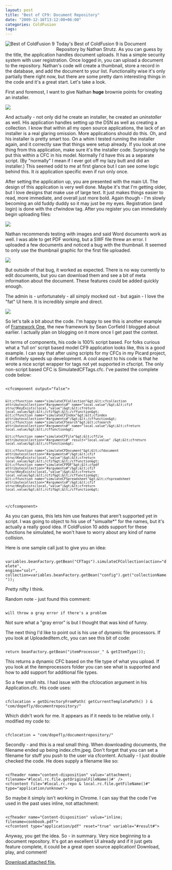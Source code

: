 ```yaml
---
layout: post
title: "Best of CF9: Document Repository"
date: "2009-12-16T13:12:00+06:00"
categories: ColdFusion 
tags: 
---
```


<img src="https://static.raymondcamden.com/images/cfjedi/bestcfcontest1.jpg" title="Best of ColdFusion 9" align="left" style="margin-right:5px;margin-bottom:5px"/> Today's Best of ColdFusion 9 is Document Repository by Nathan Strutz. As you can guess by the title, the application handles document uploads. It has a simple security system with user registration. Once logged in, you can upload a document to the repository. Nathan's code will create a thumbnail, store a record in the database, and add the document to your list. Functionality wise it's only partially there right now, but there are some pretty darn interesting things in the code and it's a great start. Let's take a look.
<!--more-->
First and foremost, I want to give Nathan <b>huge</b> brownie points for creating an installer. 

<img src="https://static.raymondcamden.com/images/cfjedi/Picture 64.png" />

And actually - not only did he create an installer, he created an <i>uninstaller</i> as well. His application handles setting up the DSN as well as creating a collection. I know that within all my open source applications, the lack of an installer is a real glaring omission. More applications should do this. Oh, and his installer is pretty smart too. On a whim I tested running the installer again, and it correctly saw that things were setup already. If you look at one thing from this application, make sure it's the installer code. Surprisingly he put this within a CFC in his model. Normally I'd have this as a separate script. (By "normally" I mean if I ever got off my lazy butt and did an installer.) This seemed odd to me at first glance but I can see some logic behind this. It <i>is</i> application specific even if run only once. 

After setting the application up, you are presented with the main UI. The design of this application is very well done. Maybe it's that I'm getting older, but I love designs that make use of large text. It just makes things easier to read, more immediate, and overall just more bold. Again though - I'm slowly becoming an old fuddy duddy so it may just be my eyes. Registration (and login) is done with the cfwindow tag. After you register you can immediately begin uploading files:

<img src="https://static.raymondcamden.com/images/cfjedi/Picture 76.png" />

Nathan recommends testing with images and said Word documents work as well. I was able to get PDF working, but a SWF file threw an error. I uploaded a few documents and noticed a bug with the thumbnail. It seemed to only use the thumbnail graphic for the first file uploaded. 

<img src="https://static.raymondcamden.com/images/cfjedi/Picture 82.png" />

But outside of that bug, it worked as expected. There is no way currently to edit documents, but you can download them and see a bit of meta information about the document. These features could be added quickly enough. 

The admin is - unfortunately - all simply mocked out - but again - I love the "fat" UI here. It is incredibly simple and direct.

<img src="https://static.raymondcamden.com/images/cfjedi/Picture 92.png" />

So let's talk a bit about the code. I'm happy to see this is another example of <a href="http://fw1.riaforge.org">Framework One</a>, the new framework by Sean Corfield I blogged about earlier. I actually plan on blogging on it more once I get past the contest. 

In terms of components, his code is 100% script based. For folks curious what a 'full on' script based model CF9 application looks like, this is a good example. I can say that after using scripts for my CFCs in my Picard project, it definitely speeds up development. A cool aspect to his code is that he wrote a nice script wrapper for tags not yet supported in cfscript. The only non-script based CFC is SimulatedCFTags.cfc. I've pasted the complete code below:

<code>
&lt;cfcomponent output="false"&gt;

	&lt;cffunction name="simulateCFCollection"&gt;&lt;cfcollection attributecollection="#arguments#" name="local.value"/&gt;&lt;cfif structKeyExists(local,"value")&gt;&lt;cfreturn local.value/&gt;&lt;/cfif&gt;&lt;/cffunction&gt;
	&lt;cffunction name="simulateCFIndex"&gt;&lt;cfindex attributecollection="#arguments#"/&gt;&lt;/cffunction&gt;
	&lt;cffunction name="simulateCFSearch"&gt;&lt;cfsearch attributecollection="#arguments#" name="local.value"/&gt;&lt;cfreturn local.value/&gt;&lt;/cffunction&gt;

	&lt;cffunction name="simulateCFFile"&gt;&lt;cffile attributecollection="#arguments#" result="local.value" /&gt;&lt;cfreturn local.value/&gt;&lt;/cffunction&gt;

	&lt;cffunction name="simulateCFDocument"&gt;&lt;cfdocument attributecollection="#arguments#"/&gt;&lt;cfif structKeyExists(local,"value")&gt;&lt;cfreturn local.value/&gt;&lt;/cfif&gt;&lt;/cffunction&gt;
	&lt;cffunction name="simulateCFPDF"&gt;&lt;cfpdf attributecollection="#arguments#"/&gt;&lt;cfif structKeyExists(local,"value")&gt;&lt;cfreturn local.value/&gt;&lt;/cfif&gt;&lt;/cffunction&gt;
	&lt;cffunction name="simulateCFSpreadsheet"&gt;&lt;cfspreadsheet attributecollection="#arguments#"/&gt;&lt;cfif structKeyExists(local,"value")&gt;&lt;cfreturn local.value/&gt;&lt;/cfif&gt;&lt;/cffunction&gt;

&lt;/cfcomponent&gt;
</code>

As you can guess, this lets him use features that aren't supported yet in script. I was going to object to his use of "simualte*" for the names, but it's actually a really good idea. If ColdFusion 10 adds support for these functions he simulated, he won't have to worry about any kind of name collision. 

Here is one sample call just to give you an idea:

<code>			variables.beanFactory.getBean("CFTags").simulateCFCollection(action="delete", engine="solr", collection=variables.beanFactory.getBean("config").get("collectionName"));
</code>

Pretty nifty I think. 

Random note - just found this comment:

<code>
will throw a gray error if there's a problem
</code>

Not sure what a "gray error" is but I thought that was kind of funny.

The next thing I'd like to point out is his use of dynamic file processors. If you look at UploadedItem.cfc, you can see this bit of code:

<code>
return beanFactory.getBean("itemProcessor_" & getItemType());
</code>

This returns a dynamic CFC based on the file type of what you upload. If you look at the itemprocessors folder you can see what is supported and how to add support for additional file types. 

So a few small nits. I had issue with the cfclocation argument in his Application.cfc. His code uses:

<code>
cfclocation = getDirectoryFromPath( getCurrentTemplatePath() ) & "com/dopefly/documentrepository/"
</code>

Which didn't work for me. It appears as if it needs to be relative only. I modified my code to:

<code>
cfclocation = "com/dopefly/documentrepository/"
</code>

Secondly - and this is a real small thing. When downloading documents, the filename ended up being index.cfm.jpeg. Don't forget that you can set a filename for stuff you push to the user via cfcontent. Actually - I just double checked the code. He does supply a filename like so:

<code>
&lt;cfheader name="content-disposition" value='attachment; filename="#local.rc.file.getOriginalFileName()#' /&gt;
&lt;cfcontent file="#local.rc.repo & local.rc.file.getFileName()#" type="application/unknown"&gt;
</code>

So maybe it simply isn't working in Chrome. I can say that the code I've used in the past uses inline, not attachment:

<code>
&lt;cfheader name="Content-Disposition" value="inline; filename=cookbook.pdf"&gt;
&lt;cfcontent type="application/pdf" reset="true" variable="#result#"&gt;
</code>

Anyway, you get the idea. So - in summary. Very nice beginning to a document repository. It's got an excellent UI already and if it just gets feature complete, it could be a great open source application! Download, play, and comment!<p><a href='enclosures/C%3A%5Chosts%5C2009%2Ecoldfusionjedi%2Ecom%5Cenclosures%2FCF9DocRepo%5FBuild%2Ezip'>Download attached file.</a></p>